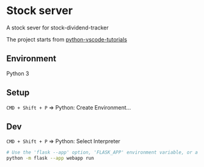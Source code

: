 # Stock server

A stock sever for stock-dividend-tracker

The project starts from [python-vscode-tutorials](https://github.com/hoyangtsai/python-vscode-tutorials)

## Environment

Python 3

## Setup

`CMD + Shift + P` => Python: Create Environment...

## Dev

`CMD + Shift + P` => Python: Select Interpreter

```sh
# Use the 'flask --app' option, 'FLASK_APP' environment variable, or a 'wsgi.py' or 'app.py' file in the current directory. 
python -m flask --app webapp run
```
